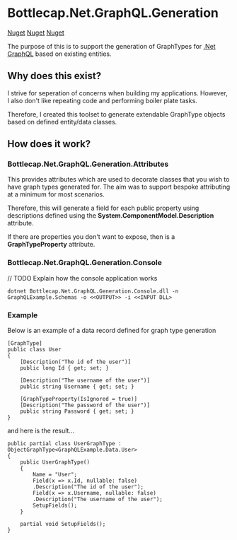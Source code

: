 # Bottlecap.Net.GraphQL.Generation

[Nuget](https://img.shields.io/nuget/v/bottlecap.net.graphql.generation.svg)
[Nuget](https://img.shields.io/nuget/v/bottlecap.net.graphql.generation.attributes.svg)
[Nuget](https://img.shields.io/nuget/v/bottlecap.net.graphql.generation.console.svg)

The purpose of this is to support the generation of GraphTypes for [.Net GraphQL](https://graphql-dotnet.github.io/) based on existing entities.

## Why does this exist?

I strive for seperation of concerns when building my applications. However, I also don't like repeating code and performing boiler plate tasks.

Therefore, I created this toolset to generate extendable GraphType objects based on defined entity/data classes.

## How does it work?
### Bottlecap.Net.GraphQL.Generation.Attributes
This provides attributes which are used to decorate classes that you wish to have graph types generated for. The aim was to support bespoke attributing at a minimum for most scenarios.

Therefore, this will generate a field for each public property using descriptions defined using the **System.ComponentModel.Description** attribute.

If there are properties you don't want to expose, then is a **GraphTypeProperty** attribute.

### Bottlecap.Net.GraphQL.Generation.Console

// TODO Explain how the console application works

```
dotnet Bottlecap.Net.GraphQL.Generation.Console.dll -n GraphQLExample.Schemas -o <<OUTPUT>> -i <<INPUT DLL>
```

### Example

Below is an example of a data record defined for graph type generation

```
[GraphType]
public class User
{
    [Description("The id of the user")]
    public long Id { get; set; }

    [Description("The username of the user")]
    public string Username { get; set; }

    [GraphTypeProperty(IsIgnored = true)]
    [Description("The password of the user")]
    public string Password { get; set; }
}
```

and here is the result...

```
public partial class UserGraphType : ObjectGraphType<GraphQLExample.Data.User>
{
	public UserGraphType()
	{
		Name = "User";
		Field(x => x.Id, nullable: false)
        .Description("The id of the user");
		Field(x => x.Username, nullable: false)
        .Description("The username of the user");
		SetupFields();
	}

	partial void SetupFields();
}
```